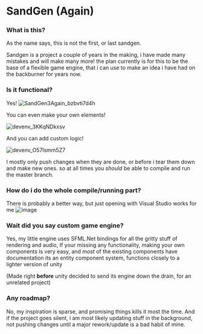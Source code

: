# SandGen (Again)


### What is this?
As the name says, this is not the first, or last sandgen.

Sandgen is a project a couple of years in the making, i have made many mistakes and will make many more!
the plan currently is for this to be the base of a flexible game engine,
that i can use to make an idea i have had on the backburner for years now.

### Is it functional?
Yes!
![SandGen3Again_bzbvti7d4h](https://github.com/timmyred456/SandGen3/assets/24467262/ac56ffe1-2688-44d0-8d93-6c6894801efe)

You can even make your own elements!

![devenv_3KKqNDkxsv](https://github.com/timmyred456/SandGen3/assets/24467262/4ac210b4-f540-45fe-91ab-799566f2d784)

And you can add custom logic!

![devenv_O57lsmm5Z7](https://github.com/timmyred456/SandGen3/assets/24467262/251dee93-ab98-45e8-8a5c-16335bea88f9)


I mostly only push changes when they are done, or before i tear them down and make new ones. so at all times you *should* be able to
compile and run the master branch.

### How do i do the whole compile/running part?
There is probably a better way, but just opening with Visual Studio works for me
![image](https://github.com/timmyred456/SandGen3/assets/24467262/826605a4-55f3-4cbe-8509-1d1679d22942)

### Wait did you say custom game engine?
Yes, my little engine uses SFML.Net bindings for all the gritty stuff of rendering and audio,
If your missing any functionality, making your own components is very easy, and *most* of the existing components have documentation
its an entity component system, functions closely to a lighter version of unity

(Made right **before** unity decided to send its engine down the drain, for an unrelated project)

### Any roadmap?
No, my inspiration is sparse, and promising things kills it most the time.
And if the project goes silent, i am most likely updating stuff in the background, 
not pushing changes until a major rework/update is a bad habit of mine.
